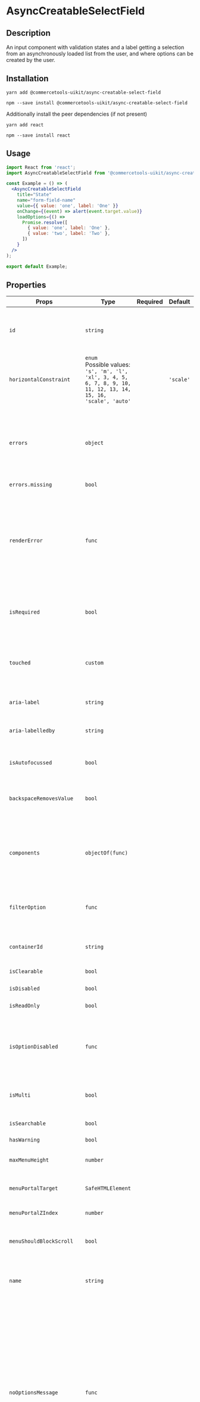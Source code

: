 <!-- THIS IS AN AUTOGENERATED FILE. DO NOT EDIT THIS FILE DIRECTLY. -->
<!-- This file is created by the `yarn generate-readme` script. -->

# AsyncCreatableSelectField

## Description

An input component with validation states and a label getting a selection from an asynchronously loaded list from the user, and where options can be created by the user.

## Installation

```
yarn add @commercetools-uikit/async-creatable-select-field
```

```
npm --save install @commercetools-uikit/async-creatable-select-field
```

Additionally install the peer dependencies (if not present)

```
yarn add react
```

```
npm --save install react
```

## Usage

```jsx
import React from 'react';
import AsyncCreatableSelectField from '@commercetools-uikit/async-creatable-select-field';

const Example = () => (
  <AsyncCreatableSelectField
    title="State"
    name="form-field-name"
    value={{ value: 'one', label: 'One' }}
    onChange={(event) => alert(event.target.value)}
    loadOptions={() =>
      Promise.resolve([
        { value: 'one', label: 'One' },
        { value: 'two', label: 'Two' },
      ])
    }
  />
);

export default Example;
```

## Properties

| Props                              | Type                                                                                                                  | Required | Default   | Description                                                                                                                                                                                                                                                                                                                                                      |
| ---------------------------------- | --------------------------------------------------------------------------------------------------------------------- | :------: | --------- | ---------------------------------------------------------------------------------------------------------------------------------------------------------------------------------------------------------------------------------------------------------------------------------------------------------------------------------------------------------------- |
| `id`                               | `string`                                                                                                              |          |           | Used as HTML id property. An id is auto-generated when it is not specified.                                                                                                                                                                                                                                                                                      |
| `horizontalConstraint`             | `enum`<br>Possible values:<br>`'s', 'm', 'l', 'xl', 3, 4, 5, 6, 7, 8, 9, 10, 11, 12, 13, 14, 15, 16, 'scale', 'auto'` |          | `'scale'` | Horizontal size limit of the input fields.                                                                                                                                                                                                                                                                                                                       |
| `errors`                           | `object`                                                                                                              |          |           | A map of errors. Error messages for known errors are rendered automatically.&#xA;<br />&#xA;Unknown errors will be forwarded to `renderError`                                                                                                                                                                                                                    |
| `errors.missing`                   | `bool`                                                                                                                |          |           |                                                                                                                                                                                                                                                                                                                                                                  |
| `renderError`                      | `func`                                                                                                                |          |           | Called with custom errors. This function can return a message which will be wrapped in an ErrorMessage. It can also return null to show no error.&#xA;<br />&#xA;Signature: `(key, error) => React.node`                                                                                                                                                         |
| `isRequired`                       | `bool`                                                                                                                |          |           | Indicates if the value is required. Shows an the "required asterisk" if so.                                                                                                                                                                                                                                                                                      |
| `touched`                          | `custom`                                                                                                              |          |           | Indicates whether the field was touched. Errors will only be shown when the field was touched.                                                                                                                                                                                                                                                                   |
| `aria-label`                       | `string`                                                                                                              |          |           | Aria label (for assistive tech)                                                                                                                                                                                                                                                                                                                                  |
| `aria-labelledby`                  | `string`                                                                                                              |          |           | HTML ID of an element that should be used as the label (for assistive tech)                                                                                                                                                                                                                                                                                      |
| `isAutofocussed`                   | `bool`                                                                                                                |          |           | Focus the control when it is mounted                                                                                                                                                                                                                                                                                                                             |
| `backspaceRemovesValue`            | `bool`                                                                                                                |          |           | Remove the currently focused option when the user presses backspace                                                                                                                                                                                                                                                                                              |
| `components`                       | `objectOf(func)`                                                                                                      |          |           | Map of components to overwrite the default ones, see [what components you can override](https://react-select.com/components)                                                                                                                                                                                                                                     |
| `filterOption`                     | `func`                                                                                                                |          |           | Custom method to filter whether an option should be displayed in the menu                                                                                                                                                                                                                                                                                        |
| `containerId`                      | `string`                                                                                                              |          |           | The id to set on the SelectContainer component                                                                                                                                                                                                                                                                                                                   |
| `isClearable`                      | `bool`                                                                                                                |          |           | Is the select value clearable                                                                                                                                                                                                                                                                                                                                    |
| `isDisabled`                       | `bool`                                                                                                                |          |           | Is the select disabled                                                                                                                                                                                                                                                                                                                                           |
| `isReadOnly`                       | `bool`                                                                                                                |          |           | Is the select read-only                                                                                                                                                                                                                                                                                                                                          |
| `isOptionDisabled`                 | `func`                                                                                                                |          |           | Override the built-in logic to detect whether an option is disabled&#xA;<br />&#xA;Signature: `(option, options) => boolean`                                                                                                                                                                                                                                     |
| `isMulti`                          | `bool`                                                                                                                |          |           | Support multiple selected options                                                                                                                                                                                                                                                                                                                                |
| `isSearchable`                     | `bool`                                                                                                                |          |           | Whether to enable search functionality                                                                                                                                                                                                                                                                                                                           |
| `hasWarning`                       | `bool`                                                                                                                |          |           |                                                                                                                                                                                                                                                                                                                                                                  |
| `maxMenuHeight`                    | `number`                                                                                                              |          |           | Maximum height of the menu before scrolling                                                                                                                                                                                                                                                                                                                      |
| `menuPortalTarget`                 | `SafeHTMLElement`                                                                                                     |          |           | Dom element to portal the select menu to                                                                                                                                                                                                                                                                                                                         |
| `menuPortalZIndex`                 | `number`                                                                                                              |          |           | z-index value for the menu portal                                                                                                                                                                                                                                                                                                                                |
| `menuShouldBlockScroll`            | `bool`                                                                                                                |          |           | whether the menu should block scroll while open                                                                                                                                                                                                                                                                                                                  |
| `name`                             | `string`                                                                                                              |          |           | Name of the HTML Input (optional - without this, no input will be rendered)                                                                                                                                                                                                                                                                                      |
| `noOptionsMessage`                 | `func`                                                                                                                |          |           | Can be used to render a custom value when there are no options (either because of no search results, or all options have been used, or there were none in the first place).&#xA;<br/>&#xA;Gets called with `{ inputValue: String }`. `inputValue` will be an empty string when no search text is present.&#xA;<br />&#xA;Signature: `({ inputValue }) => string` |
| `onBlur`                           | `func`                                                                                                                |          |           | Handle blur events on the control                                                                                                                                                                                                                                                                                                                                |
| `onChange`                         | `func`                                                                                                                |          |           | Called with a fake event when value changes.&#xA;<br />&#xA;The event's `target.name` will be the name supplied in props. The event's `target.value` will hold the value. The value will be the selected option, or an array of options in case `isMulti` is `true`.&#xA;<br />&#xA;Signature: `(event) => void`                                                 |
| `onFocus`                          | `func`                                                                                                                |          |           | Handle focus events on the control                                                                                                                                                                                                                                                                                                                               |
| `onInputChange`                    | `func`                                                                                                                |          |           | Handle change events on the input                                                                                                                                                                                                                                                                                                                                |
| `options`                          | `array`                                                                                                               |          |           | Array of options that populate the select menu                                                                                                                                                                                                                                                                                                                   |
| `options[]<shape>`                 | `object`                                                                                                              |          |           |                                                                                                                                                                                                                                                                                                                                                                  |
| `options[]<shape>.value`           | `string`                                                                                                              |    ✅    |           |                                                                                                                                                                                                                                                                                                                                                                  |
| `options[]<shape>.options`         | `array`                                                                                                               |          |           |                                                                                                                                                                                                                                                                                                                                                                  |
| `options[]<shape>.options[].value` | `string`                                                                                                              |    ✅    |           |                                                                                                                                                                                                                                                                                                                                                                  |
| `placeholder`                      | `string`                                                                                                              |          |           | Placeholder text for the select value                                                                                                                                                                                                                                                                                                                            |
| `tabIndex`                         | `string`                                                                                                              |          |           | Sets the tabIndex attribute on the input                                                                                                                                                                                                                                                                                                                         |
| `tabSelectsValue`                  | `bool`                                                                                                                |          |           | Select the currently focused option when the user presses tab                                                                                                                                                                                                                                                                                                    |
| `value`                            | `custom`                                                                                                              |          |           | The value of the select; reflected by the selected option                                                                                                                                                                                                                                                                                                        |
| `showOptionGroupDivider`           | `bool`                                                                                                                |          |           |                                                                                                                                                                                                                                                                                                                                                                  |
| `defaultOptions`                   | `<bool, arrayOf>`                                                                                                     |          |           | The default set of options to show before the user starts searching.&#xA;<br/>&#xA;When set to `true`, the results for `loadOptions('')` will be autoloaded.                                                                                                                                                                                                     |
| `defaultOptions<arrayOf>`          | `array`                                                                                                               |          |           |                                                                                                                                                                                                                                                                                                                                                                  |
| `defaultOptions<arrayOf>[].value`  | `string`                                                                                                              |    ✅    |           |                                                                                                                                                                                                                                                                                                                                                                  |
| `loadOptions`                      | `func`                                                                                                                |    ✅    |           | Function that returns a promise, which is the set of options to be used once the promise resolves.&#xA;<br />&#xA;Signature: `(inputValue, callback) => void)) => Promise \| void`&#xA;<br />&#xA;`callback` can be called with `options`                                                                                                                        |
| `cacheOptions`                     | `any`                                                                                                                 |          |           | If cacheOptions is truthy, then the loaded data will be cached. The cache will remain until cacheOptions changes value.                                                                                                                                                                                                                                          |
| `allowCreateWhileLoading`          | `bool`                                                                                                                |          |           | Allow options to be created while the isLoading prop is true. Useful to prevent the "create new ..." option being displayed while async results are still being loaded.                                                                                                                                                                                          |
| `formatCreateLabel`                | `func`                                                                                                                |          |           | Gets the label for the "create new ..." option in the menu. Is given the current input value.                                                                                                                                                                                                                                                                    |
| `isValidNewOption`                 | `func`                                                                                                                |          |           | Determines whether the "create new ..." option should be displayed based on the current input value, select value and options array.                                                                                                                                                                                                                             |
| `getNewOptionData`                 | `func`                                                                                                                |          |           | Returns the data for the new option when it is created. Used to display the value, and is passed to onChange.                                                                                                                                                                                                                                                    |
| `onCreateOption`                   | `func`                                                                                                                |          |           | If provided, this will be called with the input value when a new option is created, and onChange will not be called. Use this when you need more control over what happens when new options are created.                                                                                                                                                         |
| `createOptionPosition`             | `string`                                                                                                              |          |           | Sets the position of the createOption element in your options list.                                                                                                                                                                                                                                                                                              |
| `title`                            | `<string, node>`                                                                                                      |    ✅    |           | Title of the label                                                                                                                                                                                                                                                                                                                                               |
| `hint`                             | `custom`                                                                                                              |          |           | Hint for the label. Provides a supplementary but important information regarding the behaviour of the input (e.g warn about uniqueness of a field, when it can only be set once), whereas `description` can describe it in more depth. Can also receive a `hintIcon`.                                                                                            |
| `description`                      | `<string, node>`                                                                                                      |          |           | Provides a description for the title.                                                                                                                                                                                                                                                                                                                            |
| `onInfoButtonClick`                | `func`                                                                                                                |          |           | Function called when info button is pressed.&#xA;<br />&#xA;Info button will only be visible when this prop is passed.&#xA;<br />&#xA;Signature: `(event) => void`                                                                                                                                                                                               |
| `hintIcon`                         | `node`                                                                                                                |          |           | Icon to be displayed beside the hint text.&#xA;<br />&#xA;Will only get rendered when `hint` is passed as well.                                                                                                                                                                                                                                                  |
| `badge`                            | `node`                                                                                                                |          |           | Badge to be displayed beside the label.&#xA;<br />&#xA;Might be used to display additional information about the content of the field (E.g verified email)                                                                                                                                                                                                       |
| `iconLeft`                         | `node`                                                                                                                |          |           | Icon to display on the left of the placeholder text and selected value. Has no effect when isMulti is enabled.                                                                                                                                                                                                                                                   |

## `data-*` props

The component further forwards all `data-` attributes to the underlying `AsyncCreatableSelectInput` component.

This input is built on top of [`react-select`](https://github.com/JedWatson/react-select) v2.
It supports mostly same properties as `react-select`. Behaviour for some props was changed, and support for others was dropped.

In case you need one of the currently excluded props, feel free to open a PR adding them.

## `errors`

This object is a key-value map. The `renderError` prop will be called for each entry with the key and the value. The return value will be rendered inside an `ErrorMessage` component underneath the input.

The `AsyncCreatableSelectField` supports some errors out of the box. Return `undefined` from `renderError` for these and the default errors will be shown instead. This prevents consumers from having to reimplement the same error messages for known errors while still keeping the flexibility of showing custom error messages for them.

When the `key` is known, and when the value is truthy, and when `renderError` returned `undefined` for that error entry, then the `AsyncCreatableSelectField` will render an appropriate error automatically.

Known error keys are:

- `missing`: tells the user that this field is required
